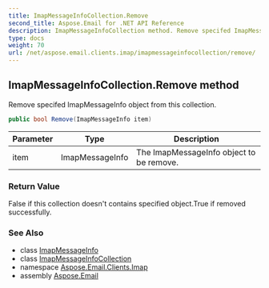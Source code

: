 ```yaml
---
title: ImapMessageInfoCollection.Remove
second_title: Aspose.Email for .NET API Reference
description: ImapMessageInfoCollection method. Remove specifed ImapMessageInfo object from this collection
type: docs
weight: 70
url: /net/aspose.email.clients.imap/imapmessageinfocollection/remove/
---
```

## ImapMessageInfoCollection.Remove method

Remove specifed ImapMessageInfo object from this collection.

```csharp
public bool Remove(ImapMessageInfo item)
```

| Parameter | Type | Description |
| --- | --- | --- |
| item | ImapMessageInfo | The ImapMessageInfo object to be remove. |

### Return Value

False if this collection doesn't contains specified object.True if removed successfully.

### See Also

* class [ImapMessageInfo](../../imapmessageinfo/)
* class [ImapMessageInfoCollection](../)
* namespace [Aspose.Email.Clients.Imap](../../imapmessageinfocollection/)
* assembly [Aspose.Email](../../../)


